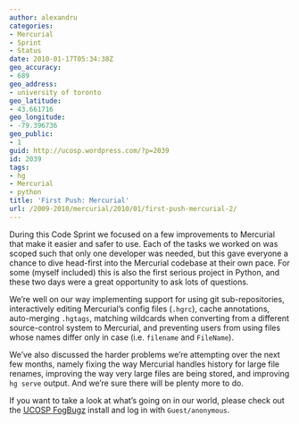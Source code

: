 ```yaml
---
author: alexandru
categories:
- Mercurial
- Sprint
- Status
date: 2010-01-17T05:34:38Z
geo_accuracy:
- 689
geo_address:
- university of toronto
geo_latitude:
- 43.661716
geo_longitude:
- -79.396736
geo_public:
- 1
guid: http://ucosp.wordpress.com/?p=2039
id: 2039
tags:
- hg
- Mercurial
- python
title: 'First Push: Mercurial'
url: /2009-2010/mercurial/2010/01/first-push-mercurial-2/
---
```


During this Code Sprint we focused on a few improvements to Mercurial that make it easier and safer to use. Each of the tasks we worked on was scoped such that only one developer was needed, but this gave everyone a chance to dive head-first into the Mercurial codebase at their own pace. For some (myself included) this is also the first serious project in Python, and these two days were a great opportunity to ask lots of questions.

We&#8217;re well on our way implementing support for using git sub-repositories, interactively editing Mercurial&#8217;s config files (`.hgrc`), cache annotations, auto-merging `.hgtags`, matching wildcards when converting from a different source-control system to Mercurial, and preventing users from using files whose names differ only in case (i.e. `filename` and `FileName`).

We&#8217;ve also discussed the harder problems we&#8217;re attempting over the next few months, namely fixing the way Mercurial handles history for large file renames, improving the way very large files are being stored, and improving `hg serve` output. And we&#8217;re sure there will be plenty more to do.

If you want to take a look at what&#8217;s going on in our world, please check out the  [UCOSP FogBugz](http://ucosp.fogbugz.com "UCOSP FogBugz") install and log in with `Guest/anonymous`.